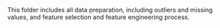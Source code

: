 
This folder includes all data preparation, including outliers and missing values,  and feature selection and feature engineering process. 